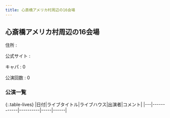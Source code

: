 ```yaml
---
title: 心斎橋アメリカ村周辺の16会場
---
```

## 心斎橋アメリカ村周辺の16会場


住所
:    

公式サイト
:    []()

キャパ
:    0

公演回数
: 0


### 公演一覧

{:.table-lives}
|日付|ライブタイトル|ライブハウス|出演者|コメント|
|---|------------|----------|-----|------|

